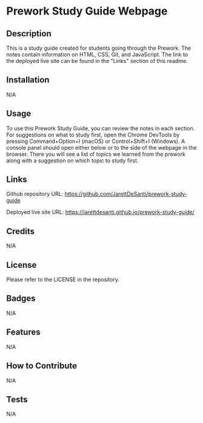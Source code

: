 # Prework Study Guide Webpage

## Description

This is a study guide created for students going through the Prework. The notes contain information on HTML, CSS, Git, and JavaScript. The link to the deployed live site can be found in the "Links" section of this readme.

## Installation

N/A

## Usage

To use this Prework Study Guide, you can review the notes in each section. For suggestions on what to study first, open the Chrome DevTools by pressing Command+Option+I (macOS) or Control+Shift+I (Windows). A console panel should open either below or to the side of the webpage in the browser. There you will see a list of topics we learned from the prework along with a suggestion on which topic to study first.

## Links

Github repository URL:   https://github.com/JarettDeSanti/prework-study-guide 

Deployed live site URL:  https://jarettdesanti.github.io/prework-study-guide/

## Credits

N/A

## License

Please refer to the LICENSE in the repository.

## Badges
N/A

## Features
N/A

## How to Contribute
N/A

## Tests
N/A
